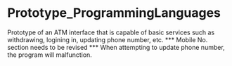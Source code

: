 # Prototype_ProgrammingLanguages
Prototype of an ATM interface that is capable of basic services such as withdrawing, logining in, updating phone number, etc.
*** Mobile No. section needs to be revised *** When attempting to update phone number, the program will malfunction.
